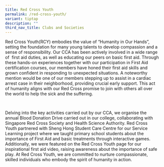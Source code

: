 ```yaml
---
title: Red Cross Youth
permalink: /red-cross-youth/
variant: tiptap
description: ""
third_nav_title: Clubs and Societies
---
```

<p>Red Cross Youth(RCY) embodies the value of “Humanity in Our Hands”, setting
the foundation for many young talents to develop compassion and a sense
of responsibility. Our CCA has been actively involved in a wide range of&nbsp;
first aid duties, as well as educating our peers on basic first aid. Through
these hands-on experiences together with our participation in First Aid
certification courses, our members have honed their first aid skills and
grown confident in responding to unexpected situations. A noteworthy mention
would be one of our members stepping up to assist in a cardiac arrest case
in their neighborhood, providing crucial early support. This act of humanity
aligns with our Red Cross promise to join with others all over the world
to help the sick and the suffering.&nbsp;</p>
<p>
<br>
</p>
<p>Delving into the key activities carried out by our CCA, we organise the
annual Blood Donation Drive carried out in our college, collaborating with
Singapore Red Cross Society and Health Science Authority. Red Cross Youth
partnered with Sheng Hong Student Care Centre for our Service Learning
project where we taught primary school students about the importance of
First Aid and basic treatments through interactive games. Additionally,
we were featured on the Red Cross Youth page for our inspirational first
aid video, raising awareness about the importance of safe play. At Red
Cross Youth, we are committed to nurture compassionate, skilled individuals
who embody the spirit of humanity in action.</p>
<p></p>
<p>
<br>
</p>